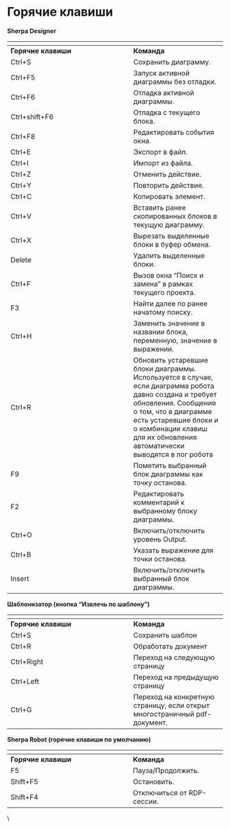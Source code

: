 # Горячие клавиши

**Sherpa Designer**

<table data-header-hidden><thead><tr><th width="271"></th><th></th></tr></thead><tbody><tr><td><strong>Горячие клавиши</strong></td><td><strong>Команда</strong></td></tr><tr><td>Ctrl+S</td><td>Сохранить диаграмму.</td></tr><tr><td>Ctrl+F5</td><td>Запуск активной диаграммы без отладки.</td></tr><tr><td>Ctrl+F6</td><td>Отладка активной диаграммы.</td></tr><tr><td>Ctrl+shift+F6</td><td>Отладка с текущего блока.</td></tr><tr><td>Ctrl+F8</td><td>Редактировать события окна.</td></tr><tr><td>Ctrl+E</td><td>Экспорт в файл.</td></tr><tr><td>Ctrl+I</td><td>Импорт из файла.</td></tr><tr><td>Ctrl+Z</td><td>Отменить действие.</td></tr><tr><td>Ctrl+Y</td><td>Повторить действие.</td></tr><tr><td>Ctrl+C</td><td>Копировать элемент.</td></tr><tr><td>Ctrl+V</td><td>Вставить ранее скопированных блоков в текущую диаграмму.</td></tr><tr><td>Ctrl+X</td><td>Вырезать выделенные блоки в буфер обмена.</td></tr><tr><td>Delete</td><td>Удалить выделенные блоки.</td></tr><tr><td>Ctrl+F</td><td>Вызов окна “Поиск и замена” в рамках текущего проекта.</td></tr><tr><td>F3</td><td>Найти далее по ранее начатому поиску.</td></tr><tr><td>Ctrl+H</td><td>Заменить значение в названии блока, переменную, значение в выражении. </td></tr><tr><td>Ctrl+R</td><td>Обновить устаревшие блоки диаграммы. Используется в случае, если диаграмма робота давно создана и требует обновления. Сообщения о том, что в диаграмме есть устаревшие блоки и о комбинации клавиш для их обновления автоматически выводятся в лог робота </td></tr><tr><td>F9</td><td>Пометить выбранный блок диаграммы как точку останова.</td></tr><tr><td>F2</td><td>Редактировать комментарий к выбранному блоку диаграммы.</td></tr><tr><td>Ctrl+O</td><td>Включить/отключить уровень Output.</td></tr><tr><td>Ctrl+B</td><td>Указать выражение для точки останова.</td></tr><tr><td>Insert</td><td>Включить/отключить выбранный блок диаграммы.</td></tr></tbody></table>

**Шаблонизатор (кнопка “Извлечь по шаблону”)**

<table data-header-hidden><thead><tr><th width="271"></th><th></th></tr></thead><tbody><tr><td><strong>Горячие клавиши</strong></td><td><strong>Команда</strong></td></tr><tr><td>Ctrl+S</td><td>Сохранить шаблон</td></tr><tr><td>Ctrl+R</td><td>Обработать документ</td></tr><tr><td>Ctrl+Right</td><td>Переход на следующую страницу</td></tr><tr><td>Ctrl+Left</td><td>Переход на предыдущую страницу</td></tr><tr><td>Ctrl+G</td><td>Переход на конкретную страницу, если открыт многостраничный pdf-документ.</td></tr></tbody></table>

**Sherpa Robot (горячие клавиши по умолчанию)**

<table data-header-hidden><thead><tr><th width="270"></th><th></th></tr></thead><tbody><tr><td><strong>Горячие клавиши</strong></td><td><strong>Команда</strong></td></tr><tr><td>F5</td><td>Пауза/Продолжить.</td></tr><tr><td>Shift+F5</td><td>Остановить.</td></tr><tr><td>Shift+F4</td><td>Отключиться от RDP-сессии.</td></tr></tbody></table>

\
